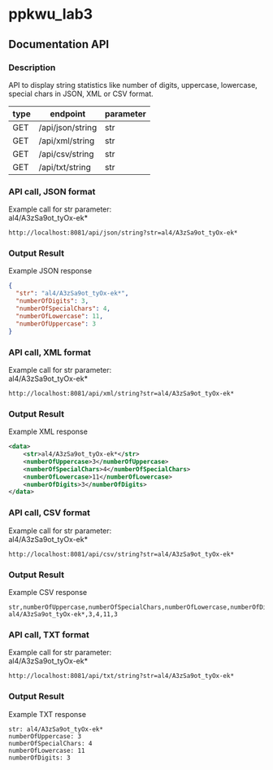 # ppkwu_lab3
## Documentation API

### Description
API to display string statistics like number of digits, uppercase, lowercase, special chars in JSON, XML or CSV format.

|type|endpoint|parameter|
|---|---|---|
|GET|/api/json/string|str|
|GET|/api/xml/string|str|
|GET|/api/csv/string|str|
|GET|/api/txt/string|str|

### API call, JSON format
Example call for str parameter:<br>
al4/A3zSa9ot_tyOx-ek*
```
http://localhost:8081/api/json/string?str=al4/A3zSa9ot_tyOx-ek*
```
### Output Result
Example JSON response
```json
{
  "str": "al4/A3zSa9ot_tyOx-ek*",
  "numberOfDigits": 3,
  "numberOfSpecialChars": 4,
  "numberOfLowercase": 11,
  "numberOfUppercase": 3
}
```

### API call, XML format
Example call for str parameter:<br>
al4/A3zSa9ot_tyOx-ek*
```
http://localhost:8081/api/xml/string?str=al4/A3zSa9ot_tyOx-ek*
```
### Output Result
Example XML response
```xml
<data>
    <str>al4/A3zSa9ot_tyOx-ek*</str>
    <numberOfUppercase>3</numberOfUppercase>
    <numberOfSpecialChars>4</numberOfSpecialChars>
    <numberOfLowercase>11</numberOfLowercase>
    <numberOfDigits>3</numberOfDigits>
</data>
```

### API call, CSV format
Example call for str parameter:<br>
al4/A3zSa9ot_tyOx-ek*
```
http://localhost:8081/api/csv/string?str=al4/A3zSa9ot_tyOx-ek*
```
### Output Result
Example CSV response
```
str,numberOfUppercase,numberOfSpecialChars,numberOfLowercase,numberOfDigits
al4/A3zSa9ot_tyOx-ek*,3,4,11,3
```

### API call, TXT format
Example call for str parameter:<br>
al4/A3zSa9ot_tyOx-ek*
```
http://localhost:8081/api/txt/string?str=al4/A3zSa9ot_tyOx-ek*
```
### Output Result
Example TXT response
```
str: al4/A3zSa9ot_tyOx-ek*
numberOfUppercase: 3
numberOfSpecialChars: 4
numberOfLowercase: 11
numberOfDigits: 3
```